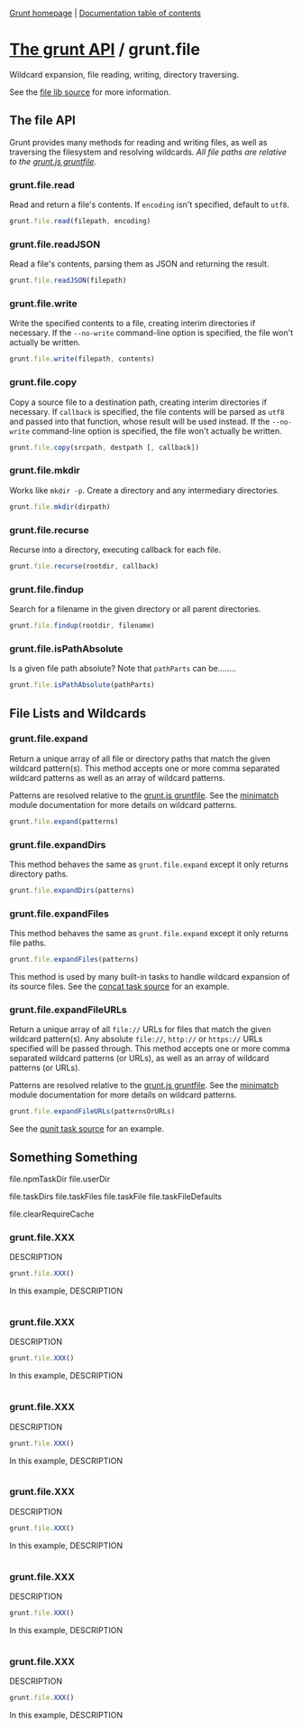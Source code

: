 [Grunt homepage](https://github.com/cowboy/grunt) | [Documentation table of contents](toc.md)

# [The grunt API](api.md) / grunt.file

Wildcard expansion, file reading, writing, directory traversing.

See the [file lib source](../lib/grunt/file.js) for more information.

## The file API
Grunt provides many methods for reading and writing files, as well as traversing the filesystem and resolving wildcards. _All file paths are relative to the [grunt.js gruntfile](configuring.md)._

### grunt.file.read
Read and return a file's contents. If `encoding` isn't specified, default to `utf8`.

```javascript
grunt.file.read(filepath, encoding)
```

### grunt.file.readJSON
Read a file's contents, parsing them as JSON and returning the result.

```javascript
grunt.file.readJSON(filepath)
```

### grunt.file.write
Write the specified contents to a file, creating interim directories if necessary. If the `--no-write` command-line option is specified, the file won't actually be written.

```javascript
grunt.file.write(filepath, contents)
```

### grunt.file.copy
Copy a source file to a destination path, creating interim directories if necessary. If `callback` is specified, the file contents will be parsed as `utf8` and passed into that function, whose result will be used instead. If the `--no-write` command-line option is specified, the file won't actually be written.

```javascript
grunt.file.copy(srcpath, destpath [, callback])
```

### grunt.file.mkdir
Works like `mkdir -p`. Create a directory and any intermediary directories.

```javascript
grunt.file.mkdir(dirpath)
```

### grunt.file.recurse
Recurse into a directory, executing callback for each file.

```javascript
grunt.file.recurse(rootdir, callback)
```

### grunt.file.findup
Search for a filename in the given directory or all parent directories.

```javascript
grunt.file.findup(rootdir, filename)
```

### grunt.file.isPathAbsolute
Is a given file path absolute? Note that `pathParts` can be........

```javascript
grunt.file.isPathAbsolute(pathParts)
```

## File Lists and Wildcards

### grunt.file.expand
Return a unique array of all file or directory paths that match the given wildcard pattern(s). This method accepts one or more comma separated wildcard patterns as well as an array of wildcard patterns.

Patterns are resolved relative to the [grunt.js gruntfile](configuring.md). See the [minimatch](https://github.com/isaacs/minimatch) module documentation for more details on wildcard patterns.

```javascript
grunt.file.expand(patterns)
```

### grunt.file.expandDirs
This method behaves the same as `grunt.file.expand` except it only returns directory paths.

```javascript
grunt.file.expandDirs(patterns)
```

### grunt.file.expandFiles
This method behaves the same as `grunt.file.expand` except it only returns file paths.

```javascript
grunt.file.expandFiles(patterns)
```

This method is used by many built-in tasks to handle wildcard expansion of its source files. See the [concat task source](../tasks/concat.js) for an example.

### grunt.file.expandFileURLs
Return a unique array of all `file://` URLs for files that match the given wildcard pattern(s). Any absolute `file://`, `http://` or `https://` URLs specified will be passed through. This method accepts one or more comma separated wildcard patterns (or URLs), as well as an array of wildcard patterns (or URLs).

Patterns are resolved relative to the [grunt.js gruntfile](configuring.md). See the [minimatch](https://github.com/isaacs/minimatch) module documentation for more details on wildcard patterns.

```javascript
grunt.file.expandFileURLs(patternsOrURLs)
```

See the [qunit task source](../tasks/qunit.js) for an example.

## Something Something

file.npmTaskDir
file.userDir

file.taskDirs
file.taskFiles
file.taskFile
file.taskFileDefaults

file.clearRequireCache


### grunt.file.XXX
DESCRIPTION

```javascript
grunt.file.XXX()
```

In this example, DESCRIPTION

```javascript
```

### grunt.file.XXX
DESCRIPTION

```javascript
grunt.file.XXX()
```

In this example, DESCRIPTION

```javascript
```

### grunt.file.XXX
DESCRIPTION

```javascript
grunt.file.XXX()
```

In this example, DESCRIPTION

```javascript
```

### grunt.file.XXX
DESCRIPTION

```javascript
grunt.file.XXX()
```

In this example, DESCRIPTION

```javascript
```

### grunt.file.XXX
DESCRIPTION

```javascript
grunt.file.XXX()
```

In this example, DESCRIPTION

```javascript
```

### grunt.file.XXX
DESCRIPTION

```javascript
grunt.file.XXX()
```

In this example, DESCRIPTION

```javascript
```
